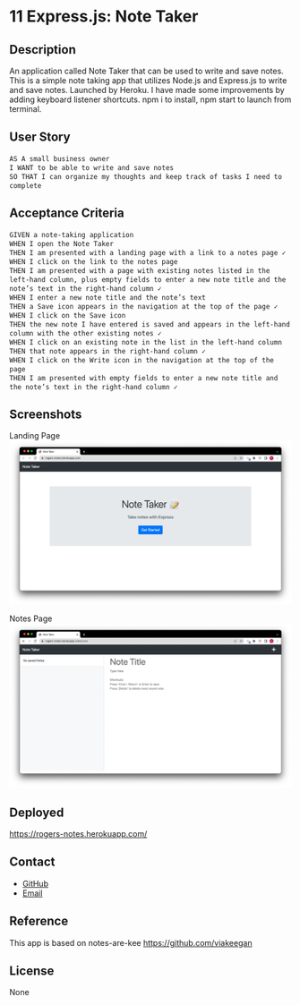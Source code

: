 # 11 Express.js: Note Taker

## Description

An application called Note Taker that can be used to write and save notes. This is a simple note taking app that utilizes Node.js and Express.js to write and save notes. Launched by Heroku. I have made some improvements by adding keyboard listener shortcuts. npm i to install, npm start to launch from terminal.

## User Story

```
AS A small business owner
I WANT to be able to write and save notes
SO THAT I can organize my thoughts and keep track of tasks I need to complete
```

## Acceptance Criteria

```
GIVEN a note-taking application
WHEN I open the Note Taker
THEN I am presented with a landing page with a link to a notes page ✓
WHEN I click on the link to the notes page
THEN I am presented with a page with existing notes listed in the left-hand column, plus empty fields to enter a new note title and the note’s text in the right-hand column ✓
WHEN I enter a new note title and the note’s text
THEN a Save icon appears in the navigation at the top of the page ✓
WHEN I click on the Save icon
THEN the new note I have entered is saved and appears in the left-hand column with the other existing notes ✓
WHEN I click on an existing note in the list in the left-hand column
THEN that note appears in the right-hand column ✓
WHEN I click on the Write icon in the navigation at the top of the page
THEN I am presented with empty fields to enter a new note title and the note’s text in the right-hand column ✓
```

## Screenshots

Landing Page
![alt text](public/assets/images/index.png)

Notes Page
![alt text](public/assets/images/notes.png)

## Deployed

https://rogers-notes.herokuapp.com/

## Contact

- [GitHub](https://github.com/rouge86/rogers-notes "GitHub")
- [Email](mailto:rogervlta@gmail.com "Email")

## Reference

This app is based on notes-are-kee
https://github.com/viakeegan

## License

None
